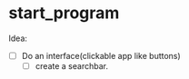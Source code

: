 # start_program

Idea: 
- [ ] Do an interface(clickable app like buttons)
	- [ ]  create a searchbar.  
